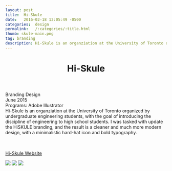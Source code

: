 ```yaml
---
layout: post
title:  Hi-Skule
date:   2016-02-18 13:05:49 -0500
categories:  design
permalink:   /:categories/:title.html
thumb: skule-main.png
tag: branding
description: Hi-Skule is an organziation at the University of Toronto organized by undergraduate engineering students, with the goal of introducing the discipline of engineering to high school students
---
```


<div class="description">
	<header class="post-header">
    <h1 class="post-title" itemprop="name headline">Hi-Skule</h1>
  </header>
	<div class="details">
		Branding Design
		<br>
		June 2015
		<br>
		Programs: Adobe Illustrator
		<br>
	</div>
Hi-Skule is an organziation at the University of Toronto organized by undergraduate engineering students, with the goal of introducing the discipline of engineering to high school students. I was tasked with update the HiSKULE branding, and the result is a cleaner and much more modern design, with a minimalistic hard-hat icon and bold typography. 

<br><br><a href="http://hiskule.skule.ca/home/" target="_blank">Hi-Skule Website</a>

</div>
<div class="images">
	<img src="http://orig01.deviantart.net/f9b9/f/2016/081/4/a/cover_by_eexie-d9w2g1r.png">
	<img src="http://orig13.deviantart.net/75d6/f/2015/202/4/1/1_by_eexie-d927rkt.png">
	<img src="http://orig09.deviantart.net/0f92/f/2015/202/6/0/2_by_eexie-d927rjg.png">
</div>

<!-- {% highlight ruby %}
def print_hi(name)
  puts "Hi, #{name}"
end
print_hi('Tom')
#=> prints 'Hi, Tom' to STDOUT.
{% endhighlight %} -->

